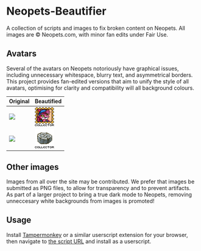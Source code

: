 # Neopets-Beautifier
A collection of scripts and images to fix broken content on Neopets. All images are © Neopets.com, with minor fan edits under Fair Use.

## Avatars

Several of the avatars on Neopets notoriously have graphical issues, including unnecessary whitespace, blurry text, and asymmetrical borders. This project provides fan-edited versions that aim to unify the style of all avatars, optimising for clarity and compatibility will all background colours.

| Original | Beautified |
|---|---|
| ![](https://images.neopets.com/neoboards/avatars/collectorshenkuu.gif) | ![](https://raw.githubusercontent.com/curbia/Neopets-Beautifier/main/avatars/collectorshenkuu.gif) |
| ![](https://images.neopets.com/neoboards/avatars/coins.gif) | ![](https://raw.githubusercontent.com/curbia/Neopets-Beautifier/main/avatars/coins.gif) |


## Other images

Images from all over the site may be contributed. We prefer that images be submitted as PNG files, to allow for transparency and to prevent artifacts. As part of a larger project to bring a true dark mode to Neopets, removing unneccesary white backgrounds from images is promoted!

## Usage

Install [Tampermonkey](https://www.tampermonkey.net/) or a similar userscript extension for your browser, then navigate to [the script URL](https://github.com/curbia/Neopets-Beautifier/raw/refs/heads/main/beautifier.user.js) and install as a userscript.
